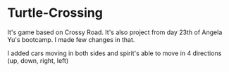 # Turtle-Crossing
It's game based on  Crossy Road.
It's also project from day 23th of Angela Yu's bootcamp. I made few changes in that. 

I added cars moving in both sides and spirit's able to move in 4 directions (up, down, right, left)

